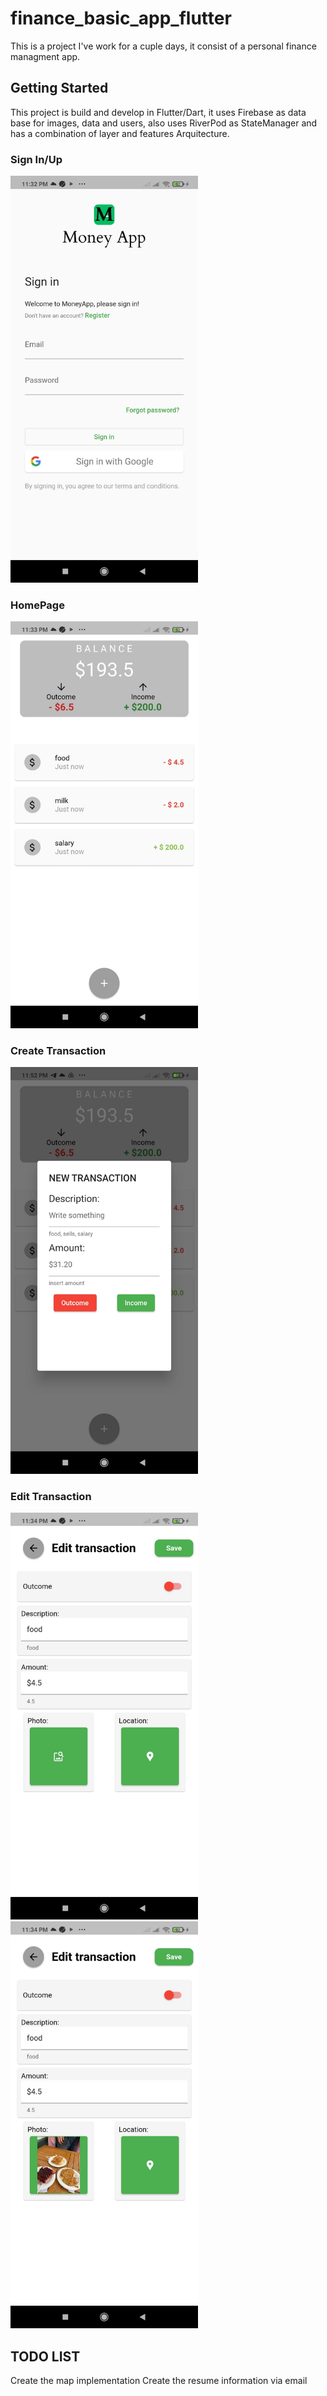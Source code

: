 # finance_basic_app_flutter

This is a project I've work for a cuple days, it consist of a personal finance managment app. 

## Getting Started

This project is build and develop in Flutter/Dart, it uses Firebase as data base for images, data and users, also uses RiverPod as StateManager and has a combination of layer and features Arquitecture.

### Sign In/Up

<img src="readme_images/sign_in_up.jpeg" width="300">


### HomePage

<img src="readme_images/home_page.jpeg" width="300">

### Create Transaction
<img src="readme_images/new_transaction.jpeg" width="300">

### Edit Transaction
<img src="readme_images/edit_transaction.jpeg" width="300">
<img src="readme_images/edit_transaction_with_image.jpeg" width="300">



## TODO LIST
Create  the map implementation
Create the resume information via email
